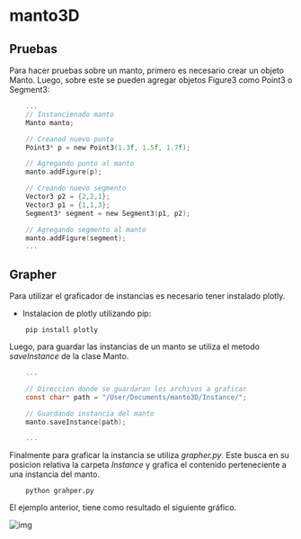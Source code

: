 # manto3D

## Pruebas
Para hacer pruebas sobre un manto, primero es necesario crear un objeto Manto. Luego, sobre este se pueden agregar objetos Figure3 como Point3 o Segment3:
```c
	...
	// Instancienado manto
    Manto manto;

    // Creanod nuevo punto
    Point3* p = new Point3(1.3f, 1.5f, 1.7f);

    // Agregando punto al manto
    manto.addFigure(p);

    // Creando nuevo segmento
    Vector3 p2 = {2,2,1};
    Vector3 p1 = {1,1,3};
    Segment3* segment = new Segment3(p1, p2);

    // Agregando segmento al manto
    manto.addFigure(segment);
	...
```

## Grapher
Para utilizar el graficador de instancias es necesario tener instalado plotly.

- Instalacion de plotly utilizando pip: 
```batch
	pip install plotly
```

Luego, para guardar las instancias de un manto se utiliza el metodo *saveInstance* de la clase Manto.
```c
	...	

	// Direccion donde se guardaran los archivos a graficar
	const char* path = "/User/Documents/manto3D/Instance/";

	// Guardando instancia del manto
    manto.saveInstance(path);

    ...
```

Finalmente para graficar la instancia se utiliza *grapher.py*. Este busca en su posicion relativa la carpeta *Instance* y grafica el contenido perteneciente a una instancia del manto.
```batch
	python grahper.py
```
El ejemplo anterior, tiene como resultado el siguiente gráfico.

![img](https://i.ibb.co/92smLt4/Captura-de-Pantalla-2020-01-01-a-la-s-20-40-56.png)